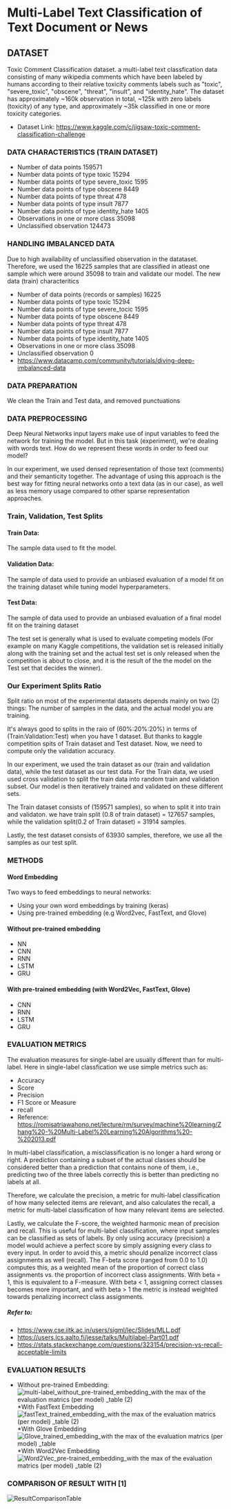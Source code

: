 # Multi-Label Text Classification of Text Document or News

## DATASET
Toxic Comment Classification dataset. a multi-label text classfication data consisting of many wikipedia comments which have been labeled by humans according to their relative toxicity comments labels such as "toxic", "severe_toxic", "obscene", "threat", "insult", and "identity_hate". The dataset has approximately ~160k observation in total, ~125k with zero labels (toxicity) of any type, and approximately ~35k classified in one or more toxicity categories.

* Dataset Link: https://www.kaggle.com/c/jigsaw-toxic-comment-classification-challenge


### DATA CHARACTERISTICS (TRAIN DATASET)
* Number of data points 159571
* Number data points of type toxic 15294
* Number data points of type severe_toxic 1595
* Number data points of type obscene 8449
* Number data points of type threat 478
* Number data points of type insult 7877
* Number data points of type identity_hate 1405
* Observations in one or more class 35098
* Unclassified observation 124473

### HANDLING IMBALANCED DATA
 Due to high availability of unclassified observation in the datataset. Therefore, we used the 16225 samples that are classified in atleast one sample which were around 35098 to train and validate our model. The new data (train) characteritics
 * Number of data points (records or samples) 16225
 * Number data points of type toxic 15294
 * Number data points of type severe_tocic 1595
 * Number data points of type obscene 8449
 * Number data points of type threat 478
 * Number data points of type insult 7877
 * Number data points of type identity_hate 1405
 * Observations in one or more class 35098
 * Unclassified observation 0
 * https://www.datacamp.com/community/tutorials/diving-deep-imbalanced-data 

### DATA PREPARATION
 We clean the Train and Test data, and removed punctuations
 
 
### DATA PREPROCESSING
Deep Neural Networks input layers make use of input variables to feed the network for training the model. But in this task (experiment), we're dealing with words text. How do we represent these words in order to feed our model?

In our experiment, we used densed representation of those text (comments) and their semanticity together. The advantage of using this approach is the best way for fitting neural networks onto a text data (as in our case), as well as less memory usage compared to other sparse representation approaches.

### Train, Validation, Test Splits

#### Train Data:
The sample data used to fit the model.

#### Validation Data:
The sample of data used to provide an unbiased evaluation of a model fit on the training dataset while tuning model hyperparameters.

#### Test Data:
The sample of data used to provide an unbiased evaluation of a final model fit on the training dataset

The test set is generally what is used to evaluate competing models (For example on many Kaggle competitions, the validation set is released initially along with the training set and the actual test set is only released when the competition is about to close, and it is the result of the the model on the Test set that decides the winner).

### Our Experiment Splits Ratio
Split ratio on most of the experimental datasets depends mainly on two (2) things: The number of samples in the data, and the actual model you are training.

It's always good to splits in the raio of (60%:20%:20%) in terms of (Train:Validation:Test) when you have 1 dataset. But thanks to kaggle competition spits of Train dataset and Test dataset. Now, we need to compute only the validation accuracy.

In our experiment, we used the train dataset as our (train and validation data), while the test dataset as our test data.
For the Train data, we used used cross validation to split the train data into random train and validation subset. Our model is then iteratively trained and validated on these different sets.

The Train dataset consists of (159571 samples), so when to split it into train and validaton. we have train split (0.8 of train dataset) = 127657 samples, while the validation split(0.2 of Train dataset) = 31914 samples.

Lastly, the test dataset consists of 63930 samples, therefore, we use all the samples as our test split.


### METHODS

#### Word Embedding
Two ways to feed embeddings to neural networks:

* Using your own word embeddings by training (keras)
* Using pre-trained embedding (e.g Word2vec, FastText, and Glove)


#### Without pre-trained embedding
* NN
* CNN 
* RNN
* LSTM
* GRU

#### With pre-trained embedding (with Word2Vec, FastText, Glove)
* CNN 
* RNN
* LSTM
* GRU


### EVALUATION METRICS
The evaluation measures for single-label are usually different than for multi-label. Here in single-label classfication we use simple metrics such as: 

* Accuracy
* Score
* Precision
* F1 Score or Measure
* recall
* Reference: https://romisatriawahono.net/lecture/rm/survey/machine%20learning/Zhang%20-%20Multi-Label%20Learning%20Algorithms%20-%202013.pdf

In multi-label classification, a misclassification is no longer a hard wrong or right. A prediction containing a subset of the actual classes should be considered better than a prediction that contains none of them, i.e., predicting two of the three labels correctly this is better than predicting no labels at all.

Therefore, we calculate the precision, a metric for multi-label classification of how many selected items are relevant, and also calculates the recall, a metric for multi-label classification of how many relevant items are selected.

Lastly, we calculate the F-score, the weighted harmonic mean of precision and recall. This is useful for multi-label classification, where input samples can be classified as sets of labels. By only using accuracy (precision) a model would achieve a perfect score by simply assigning every class to every input. In order to avoid this, a metric should penalize incorrect class assignments as well (recall). The F-beta score (ranged from 0.0 to 1.0) computes this, as a weighted mean of the proportion of correct class assignments vs. the proportion of incorrect class assignments. With beta = 1, this is equivalent to a F-measure. With beta < 1, assigning correct classes becomes more important, and with beta > 1 the metric is instead weighted towards penalizing incorrect class assignments.

##### Refer to: 
* https://www.cse.iitk.ac.in/users/sigml/lec/Slides/MLL.pdf
* https://users.ics.aalto.fi/jesse/talks/Multilabel-Part01.pdf
* https://stats.stackexchange.com/questions/323154/precision-vs-recall-acceptable-limits

### EVALUATION RESULTS
* Without pre-trained Embedding:
![multi-label_without_pre-trained_embedding_with the max of the evaluation matrics (per model) _table (2)](https://user-images.githubusercontent.com/27901245/59511045-eb59ba00-8ebd-11e9-881f-8c0d94d46e08.png)
*With FastText Embedding
![fastText_trained_embedding_with the max of the evaluation matrics (per model) _table (2)](https://user-images.githubusercontent.com/27901245/59510860-7c7c6100-8ebd-11e9-962f-edc4be895db4.png)
*With Glove Embedding
![Glove_trained_embedding_with the max of the evaluation matrics (per model) _table](https://user-images.githubusercontent.com/27901245/59510944-b5b4d100-8ebd-11e9-898d-f5501bcfcdaa.png)
*With Word2Vec Embedding
![Word2Vec_pre-trained_embedding_with the max of the evaluation matrics (per model) _table (2)](https://user-images.githubusercontent.com/27901245/59510803-4d65ef80-8ebd-11e9-8a6b-f0ff7c5978f6.png)

### COMPARISON OF RESULT WITH [1]
![ResultComparisonTable](https://user-images.githubusercontent.com/27901245/64582969-ff676780-d397-11e9-8c77-c289352ab4b3.png)
